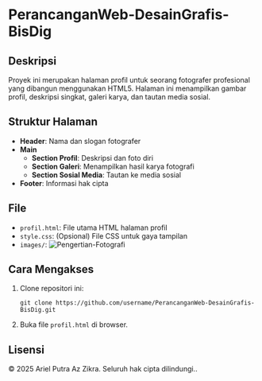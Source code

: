 # PerancanganWeb-DesainGrafis-BisDig

## Deskripsi

Proyek ini merupakan halaman profil untuk seorang fotografer profesional yang dibangun menggunakan HTML5. Halaman ini menampilkan gambar profil, deskripsi singkat, galeri karya, dan tautan media sosial.

## Struktur Halaman

- **Header**: Nama dan slogan fotografer
- **Main**
  - **Section Profil**: Deskripsi dan foto diri
  - **Section Galeri**: Menampilkan hasil karya fotografi
  - **Section Sosial Media**: Tautan ke media sosial
- **Footer**: Informasi hak cipta

## File

- `profil.html`: File utama HTML halaman profil
- `style.css`: (Opsional) File CSS untuk gaya tampilan
- `images/`: ![Pengertian-Fotografi](https://github.com/user-attachments/assets/1a64b7f7-0bb0-482a-b9e3-311410d2d4b1)


## Cara Mengakses

1. Clone repositori ini:
   ```
   git clone https://github.com/username/PerancanganWeb-DesainGrafis-BisDig.git
   ```
2. Buka file `profil.html` di browser.

## Lisensi

© 2025 Ariel Putra Az Zikra. Seluruh hak cipta dilindungi..
